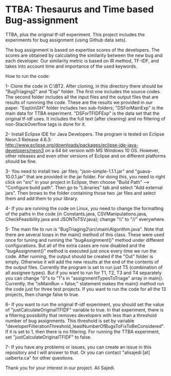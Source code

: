 # TTBA: Thesaurus and Time based Bug-assignment 
TTBA, plus the original tf-idf experiment.
This project includes the experiments for bug assignment (using Github data sets).

The bug assignment is based on expertise scores of the developers. The scores are obtained by calculating the similarity between the new bug and each developer. Our similarity metric is based on IR method, TF-IDF, and takes into account time and importance of the used keywords. 

How to run the code:

1- Clone the code in C:\BT2. After cloning, in this directory there should be "BugTriaging2" and "Exp" folder. The first one includes the source codes. The second folder includes all the input files and the output files that are results of runnning the code. These are the results we provided in our paper. "Exp\In\GH" folder includes two sub-folders; "DSForMainExp" is the main data for TTBA experiment. "DSForTFIDFExp" is the data set that the original tf-idf uses. It includes the full text (after cleaning) and no filtering of non-StackOverflow tags is done for it.

2- Install Eclipse IDE for Java Developers. The program is tested on Eclipse Neon.3 Release 4.6.3: http://www.eclipse.org/downloads/packages/eclipse-ide-java-developers/neon3 on a 64 bit version with MS Windows 10 OS. However, other releases and even other versions of Eclipse and on different platforms should be fine.

3- You need to install two .jar files; "json-simple-1.1.1.jar" and "guava-10.0.1.jar" that are provided in the jar folder. For doing this, you need to right click on "src" in your project in Eclipse, then choose "Build Path" --> "Configure build path". Then go to "Libraries" tab and select "Add external jars". Then brows to the folder containing those two .jar files and select them and add them to your library.

4- If you are running the code on Linux, you need to change the formatting of the paths in the code (in Constants.java, CSVManipulations.java, CheckFeasibility.java and JSONToTSV.java); change "\\\\" to "//" everywhere.

5- The main file to run is "BugTriaging2\src\main\Algorithm.java". Note that there are several loops in the main() method of this class. These were used once for tuning and running the "bugAssignment()" method under different configurations. But all of the extra cases are now disabled and the "bugAssignment()" method is executed just once every time we run the code. After running, the output should be created  if the "Out" folder is empty. Otherwise it will add the new results at the end of the contents of the output files. Currently the program is set to  run just T5 (combination of all assignee types). But if you want to run for T1, T2, T3 and T4 separately you can change "0"s to "1"s in "assignmentTypesToTriage" array in main(). Currently, the "isMainRun = false;" statement makes the main() method run the code just for three test projects. If you want to run the code for all the 13 projects, then change false to true.

6- If you want to run the original tf-idf experiment, you should set the value of "justCalculateOriginalTFIDF" variable to true. In that experiment, there is a filtering possibility that removes developers with less than a threshold number of bug assignments. This threshold is set by variable "developerFilterationThreshold_leastNumberOfBugsToFixToBeConsidered". If it is set to 1, then there is no filtering. For running the TTBA experiment, set "justCalculateOriginalTFIDF" to false.

7- If you have any problems or issues, you can create an issue in this repository and I will answer to that. Or you can contact "alisajedi [at] ualberta.ca" for other questions.

Thank you for your interest in our project. Ali Sajedi.
